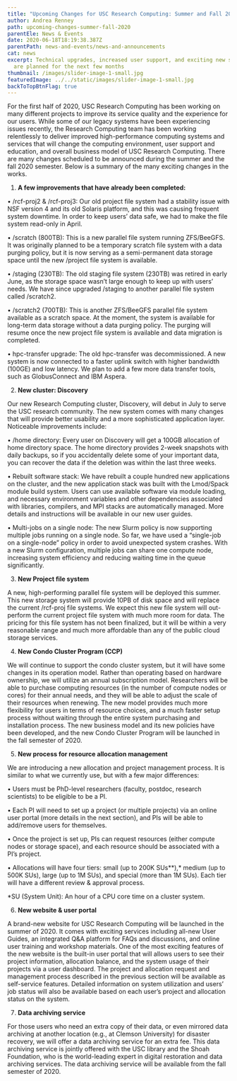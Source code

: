 ```yaml
---
title: "Upcoming Changes for USC Research Computing: Summer and Fall 2020"
author: Andrea Renney
path: upcoming-changes-summer-fall-2020
parentEle: News & Events
date: 2020-06-18T18:19:38.387Z
parentPath: news-and-events/news-and-announcements
cat: news
excerpt: Technical upgrades, increased user support, and exciting new services
  are planned for the next few months
thumbnail: /images/slider-image-1-small.jpg
featuredImage: ../../static/images/slider-image-1-small.jpg
backToTopBtnFlag: true
---
```

For the first half of 2020, USC Research Computing has been working on many different projects to improve its service quality and the experience for our users. While some of our legacy systems have been experiencing issues recently, the Research Computing team has been working relentlessly to deliver improved high-performance computing systems and services that will change the computing environment, user support and education, and overall business model of USC Research Computing. There are many changes scheduled to be announced during the summer and the fall 2020 semester. Below is a summary of the many exciting changes in the works.

1. **A few improvements that have already been completed:**

•	 /rcf-proj2 & /rcf-proj3: Our old project file system had a stability issue with NSF version 4 and its old Solaris platform, and this was causing frequent system downtime. In order to keep users’ data safe, we had to make the file system read-only in April.

•	/scratch (800TB): This is a new parallel file system running ZFS/BeeGFS. It was originally planned to be a temporary scratch file system with a data purging policy, but it is now serving as a semi-permanent data storage space until the new /project file system is available.

•	/staging (230TB): The old staging file system (230TB) was retired in early June, as the storage space wasn’t large enough to keep up with users’ needs. We have since upgraded /staging to another parallel file system called /scratch2.

•	/scratch2 (700TB): This is another ZFS/BeeGFS parallel file system available as a scratch space. At the moment, the system is available for long-term data storage without a data purging policy. The purging will resume once the new project file system is available and data migration is completed.

•	hpc-transfer upgrade: The old hpc-transfer was decommissioned. A new system is now connected to a faster uplink switch with higher bandwidth (100GE) and low latency. We plan to add a few more data transfer tools, such as GlobusConnect and IBM Aspera.

2. **New cluster: Discovery**

Our new Research Computing cluster, Discovery, will debut in July to serve the USC research community. The new system comes with many changes that will provide better usability and a more sophisticated application layer. Noticeable improvements include:

•	/home directory: Every user on Discovery will get a 100GB allocation of home directory space. The home directory provides 2-week snapshots with daily backups, so if you accidentally delete some of your important data, you can recover the data if the deletion was within the last three weeks.

•	Rebuilt software stack: We have rebuilt a couple hundred new applications on the cluster, and the new application stack was built with the Lmod/Spack module build system. Users can use available software via module loading, and necessary environment variables and other dependencies associated with libraries, compilers, and MPI stacks are automatically managed. More details and instructions will be available in our new user guides.

•	Multi-jobs on a single node: The new Slurm policy is now supporting multiple jobs running on a single node. So far, we have used a “single-job on a single-node” policy in order to avoid unexpected system crashes. With a new Slurm configuration, multiple jobs can share one compute node, increasing system efficiency and reducing waiting time in the queue significantly.

3. **New Project file system**

A new, high-performing parallel file system will be deployed this summer. This new storage system will provide 10PB of disk space and will replace the current /rcf-proj file systems. We expect this new file system will out-perform the current project file system with much more room for data. The pricing for this file system has not been finalized, but it will be within a very reasonable range and much more affordable than any of the public cloud storage services.

4. **New Condo Cluster Program (CCP)**

We will continue to support the condo cluster system, but it will have some changes in its operation model. Rather than operating based on hardware ownership, we will utilize an annual subscription model. Researchers will be able to purchase computing resources (in the number of compute nodes or cores) for their annual needs, and they will be able to adjust the scale of their resources when renewing. The new model provides much more flexibility for users in terms of resource choices, and a much faster setup process without waiting through the entire system purchasing and installation process. The new business model and its new policies have been developed, and the new Condo Cluster Program will be launched in the fall semester of 2020.

5. **New process for resource allocation management**

We are introducing a new allocation and project management process. It is similar to what we currently use, but with a few major differences:

•	Users must be PhD-level researchers (faculty, postdoc, research scientists) to be eligible to be a PI.

•	Each PI will need to set up a project (or multiple projects) via an online user portal (more details in the next section), and PIs will be able to add/remove users for themselves.

•	Once the project is set up, PIs can request resources (either compute nodes or storage space), and each resource should be associated with a PI’s project.

•	Allocations will have four tiers: small (up to 200K SUs**),* medium (up to 500K SUs), large (up to 1M SUs), and special (more than 1M SUs). Each tier will have a different review & approval process.

\*SU (System Unit): An hour of a CPU core time on a cluster system.

6. **New website & user portal**

A brand-new website for USC Research Computing will be launched in the summer of 2020. It comes with exciting services including all-new User Guides, an integrated Q&A platform for FAQs and discussions, and online user training and workshop materials. One of the most exciting features of the new website is the built-in user portal that will allows users to see their project information, allocation balance, and the system usage of their projects via a user dashboard. The project and allocation request and management process described in the previous section will be available as self-service features. Detailed information on system utilization and users’ job status will also be available based on each user’s project and allocation status on the system.

7. **Data archiving service**

For those users who need an extra copy of their data, or even mirrored data archiving at another location (e.g., at Clemson University) for disaster recovery, we will offer a data archiving service for an extra fee. This data archiving service is jointly offered with the USC library and the Shoah Foundation, who is the world-leading expert in digital restoration and data archiving services. The data archiving service will be available from the fall semester of 2020.
